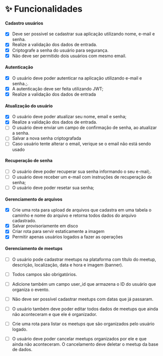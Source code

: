 # ✨ Funcionalidades

#### Cadastro usuários

- [x] Deve ser possivel se cadastrar sua aplicação utilizando nome, e-mail e senha.
- [x] Realize a validação dos dados de entrada.
- [x] Criptografe a senha do usuário para segurança.
- [x] Não deve ser permitido dois usuários com mesmo email.

#### Autenticação

- [x] O usuário deve poder autenticar na aplicação utilizando e-mail e senha.;.
- [x] A autenticação deve ser feita utilizando JWT;
- [x] Realize a validação dos dados de entrada

#### Atualização do usuário

- [x] O usuário deve poder atualizar seu nome, email e senha;
- [x] Realize a validação dos dados de entrada.
- [ ] O usuário deve enviar um campo de confirmação de senha, ao atualizar a senha.
- [ ] Salvar a nova senha criptografada
- [ ] Caso usuário tente alterar o email, verique se o email não está sendo usado

#### Recuperação de senha

- [ ] O usuário deve poder recuperar sua senha informando o seu e-mail;.
- [ ] O usuário deve receber um e-mail com instruções de recuperação de senha;
- [ ] O usuário deve poder resetar sua senha;

#### Gerenciamento de arquivos

- [x] Crie uma rota para upload de arquivos que cadastra em uma tabela o caminho e nome do arquivo e retorna todos dados do arquivo cadastrado.
- [x] Salvar provisoriamente em disco
- [x] Criar rota para servir estaticamente a imagem
- [x] Permitir apenas usuários logados a fazer as operações

#### Gerenciamento de meetups

- [ ] O usuário pode cadastrar meetups na plataforma com título do meetup, descrição, localização, data e hora e imagem (banner).

- [ ] Todos campos são obrigatórios.

- [ ] Adicione também um campo user_id que armazena o ID do usuário que organiza o evento.

- [ ] Não deve ser possível cadastrar meetups com datas que já passaram.

- [ ] O usuário também deve poder editar todos dados de meetups que ainda não aconteceram e que ele é organizador.

- [ ] Crie uma rota para listar os meetups que são organizados pelo usuário logado.

- [ ] O usuário deve poder cancelar meetups organizados por ele e que ainda não aconteceram. O cancelamento deve deletar o meetup da base de dados.
